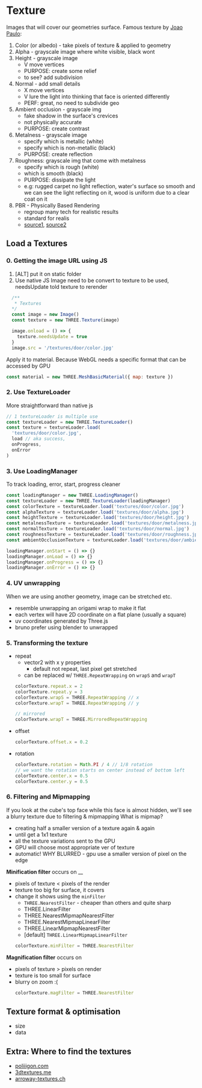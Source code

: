 # Texture 
Images that will cover our geometries surface.
Famous texture by [Joao Paulo](https://3dtextures.me/2019/04/16/door-wood-001/):
1. Color (or albedo) - take pixels of texture & applied to geometry
2. Alpha - grayscale image where white visible, black wont
3. Height - grayscale image
    - V move vertices
    - PURPOSE: create some relief
    - to see? add subdivision
4. Normal - add small details
    - X move vertices
    - V lure the light into thinking that face is oriented differently
    - PERF: great, no need to subdivide geo
5. Ambient occlusion - grayscale img
    - fake shadow in the surface's crevices
    - not physically accurate
    - PURPOSE: create contrast
6. Metalness - grayscale image
    - specify which is metallic (white)
    - specify which is non-metallic (black)
    - PURPOSE: create reflection
7. Roughness: grayscale img that come with metalness
    - specify which is rough (white)
    - which is smooth (black)
    - PURPOSE: dissipate the light
    - e.g: rugged carpet no light reflection, water's surface so smooth and we can see the light reflecting on it, wood is uniform due to a clear coat on it
8. PBR - Physically Based Rendering
    - regroup many tech for realistic results
    - standard for realis
    - [source1](https://marmoset.co/posts/basic-theory-of-physically-based-rendering/), [source2](https://marmoset.co/posts/physically-based-rendering-and-you-can-too/)

## Load a Textures
### 0. Getting the image URL using JS
1. [ALT] put it on static folder
2. Use native JS
Image need to be convert to texture to be used, needsUpdate told texture to rerender
```js
  /**
   * Textures
  */
  const image = new Image()
  const texture = new THREE.Texture(image)

  image.onload = () => {
    texture.needsUpdate = true
  }
  image.src = '/textures/door/color.jpg'
```

Apply it to material.
Because WebGL needs a specific format that can be accessed by GPU


```js
const material = new THREE.MeshBasicMaterial({ map: texture })
```
### 2. Use TextureLoader
More straightforward than native js
```js
// 1 textureLoader is multiple use
const textureLoader = new THREE.TextureLoader()
const texture = textureLoader.load(
  'textures/door/color.jpg',
  load // aka success,
  onProgress,
  onError
)
```
### 3. Use LoadingManager
To track loading, error, start, progress cleaner
```js
const loadingManager = new THREE.LoadingManager()
const textureLoader = new THREE.TextureLoader(loadingManager)
const colorTexture = textureLoader.load('textures/door/color.jpg')
const alphaTexture = textureLoader.load('textures/door/alpha.jpg')
const heightTexture = textureLoader.load('textures/door/height.jpg')
const metalnessTexture = textureLoader.load('textures/door/metalness.jpg')
const normalTexture = textureLoader.load('textures/door/normal.jpg')
const roughnessTexture = textureLoader.load('textures/door/roughness.jpg')
const ambientOcclusionTexture = textureLoader.load('textures/door/ambientOcclusion.jpg')

loadingManager.onStart = () => {}
loadingManager.onLoad = () => {}
loadingManager.onProgress = () => {}
loadingManager.onError = () => {}
```
### 4. UV unwrapping
When we are using another geometry, image can be stretched etc. 
- resemble unwrapping an origami wrap to make it flat
- each vertex will have 2D coordinate on a flat plane (usually a square)
- uv coordinates generated by Three.js
- bruno prefer using blender to unwrapped

### 5. Transforming the texture
- repeat
    - vector2 with x y properties
      - default not repeat, last pixel get stretched
    - can be replaced w/ `THREE.RepeatWrapping` on `wrapS` and `wrapT`
    ```js
    colorTexture.repeat.x = 2
    colorTexture.repeat.y = 3
    colorTexture.wrapS = THREE.RepeatWrapping // x
    colorTexture.wrapT = THREE.RepeatWrapping // y

    // mirrored
    colorTexture.wrapT = THREE.MirroredRepeatWrapping
    ```
- offset
    ```js
    colorTexture.offset.x = 0.2
    ```
- rotation
    ```js
    colorTexture.rotation = Math.PI / 4 // 1/8 rotation
    // we want the rotation starts on center instead of bottom left
    colorTexture.center.x = 0.5
    colorTexture.center.y = 0.5
    ```
### 6. Filtering and Mipmapping

  If you look at the cube's top face while this face is almost hidden, we'll see a blurry texture due to filtering & mipmapping
  What is mipmap?
  - creating half a smaller version of a texture again & again
  - until get a 1x1 texture
  - all the texture variations sent to the GPU
  - GPU will choose most appropriate ver of texture
  - automatic!
  WHY BLURRED - gpu use a smaller version of pixel on the edge


  **Minification filter** occurs on __
  - pixels of texture < pixels of the render
  - texture too big for surface, it covers
  - change it shows using the `minFilter`
      - `THREE.NearestFilter` - cheaper than others and quite sharp
      - THREE.LinearFilter
      - THREE.NearestMipmapNearestFilter
      - THREE.NearestMipmapLinearFilter
      - THREE.LinearMipmapNearestFilter
      - [default] `THREE.LinearMipmapLinearFilter`
    ```js
    colorTexture.minFilter = THREE.NearestFilter
    ```

  **Magnification filter** occurs on
  - pixels of texture > pixels on render
  - texture is too small for surface
  - blurry on zoom :(
    ```js
    colorTexture.magFilter = THREE.NearestFilter
    ```
## Texture format & optimisation
- size
- data

## Extra: Where to find the textures
- [poliiigon.com](http://poliigon.com/)
- [3dtextures.me](https://3dtextures.me/)
- [arroway-textures.ch](https://www.arroway-textures.ch/)
